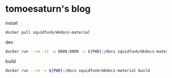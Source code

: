 # tomoesaturn's blog

install

```bash
docker pull squidfunk/mkdocs-material
```

dev

```bash
docker run --rm -it -p 8000:8000 -v ${PWD}:/docs squidfunk/mkdocs-material
```

build

```bash
docker run --rm -v ${PWD}:/docs squidfunk/mkdocs-material build
```
